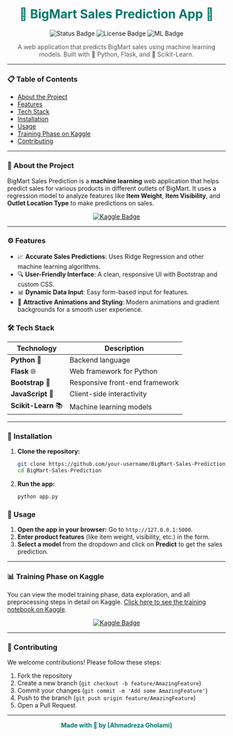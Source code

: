 <h1 align="center" style="color:#00796b;">🌟 BigMart Sales Prediction App 🌟</h1>

<p align="center">
  <img src="https://img.shields.io/badge/Status-Complete-success?style=flat-square" alt="Status Badge">
  <img src="https://img.shields.io/badge/License-MIT-blue?style=flat-square" alt="License Badge">
  <img src="https://img.shields.io/badge/Machine%20Learning-%E2%9C%85-ff69b4?style=flat-square" alt="ML Badge">
</p>

<p align="center" style="color:#555;">A web application that predicts BigMart sales using machine learning models. Built with 🐍 Python, Flask, and 🔮 Scikit-Learn.</p>

---

### 📋 Table of Contents

- [About the Project](#about-the-project)
- [Features](#features)
- [Tech Stack](#tech-stack)
- [Installation](#installation)
- [Usage](#usage)
- [Training Phase on Kaggle](#training-phase-on-kaggle)
- [Contributing](#contributing)

---

### 🌟 About the Project

BigMart Sales Prediction is a **machine learning** web application that helps predict sales for various products in different outlets of BigMart. It uses a regression model to analyze features like **Item Weight**, **Item Visibility**, and **Outlet Location Type** to make predictions on sales.

<p align="center">
  <a href="https://www.kaggle.com/code/ahmadrezagholami2001/bigmart-sales-prediction-rl-hpt-cv">
    <img src="https://img.shields.io/badge/View%20Training%20Phase-Kaggle-blue?style=for-the-badge&logo=kaggle" alt="Kaggle Badge">
  </a>
</p>

---

### ⚙️ Features

- 📈 **Accurate Sales Predictions**: Uses Ridge Regression and other machine learning algorithms.
- 🔍 **User-Friendly Interface**: A clean, responsive UI with Bootstrap and custom CSS.
- 📊 **Dynamic Data Input**: Easy form-based input for features.
- 🎨 **Attractive Animations and Styling**: Modern animations and gradient backgrounds for a smooth user experience.

### 🛠️ Tech Stack

| Technology    | Description                        |
|---------------|------------------------------------|
| **Python** 🐍 | Backend language                   |
| **Flask** 🌐  | Web framework for Python           |
| **Bootstrap** 💅 | Responsive front-end framework   |
| **JavaScript** 📜 | Client-side interactivity      |
| **Scikit-Learn** 📚 | Machine learning models       |

---

### 🚀 Installation

1. **Clone the repository:**
    ```bash
    git clone https://github.com/your-username/BigMart-Sales-Prediction.git
    cd BigMart-Sales-Prediction
    ```

2. **Run the app:**
    ```bash
    python app.py
    ```

### 🎉 Usage

1. **Open the app in your browser:** Go to `http://127.0.0.1:5000`.
2. **Enter product features** (like item weight, visibility, etc.) in the form.
3. **Select a model** from the dropdown and click on **Predict** to get the sales prediction.

---

### 📊 Training Phase on Kaggle

You can view the model training phase, data exploration, and all preprocessing steps in detail on Kaggle. [Click here to see the training notebook on Kaggle](https://www.kaggle.com/code/ahmadrezagholami2001/bigmart-sales-prediction-rl-hpt-cv).

<p align="center">
  <a href="https://www.kaggle.com/code/ahmadrezagholami2001/bigmart-sales-prediction-rl-hpt-cv">
    <img src="https://img.shields.io/badge/View%20Training%20Phase-Kaggle-blue?style=for-the-badge&logo=kaggle" alt="Kaggle Badge">
  </a>
</p>


---

### 🤝 Contributing

We welcome contributions! Please follow these steps:

1. Fork the repository
2. Create a new branch (`git checkout -b feature/AmazingFeature`)
3. Commit your changes (`git commit -m 'Add some AmazingFeature'`)
4. Push to the branch (`git push origin feature/AmazingFeature`)
5. Open a Pull Request


---

<p align="center" style="color:#00796b;font-weight:bold;">Made with 💙 by [Ahmadreza Gholami]</p>
